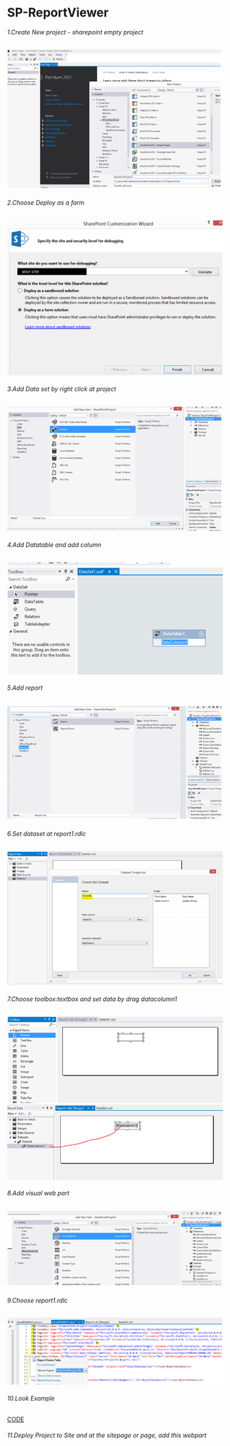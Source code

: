 # SP-ReportViewer
<h6>1.Create New project  - sharepoint empty project </h6>
<img src="https://github.com/ptsmore/SP-ReportViewer/blob/master/PIC/1.PNG"></img>
<br>
<h6>2.Choose Deploy as a farm  </h6>
<img src="https://github.com/ptsmore/SP-ReportViewer/blob/master/PIC/2.PNG"></img>
<br>
<h6>3.Add Data set by right click at project</h6>
<img src="https://github.com/ptsmore/SP-ReportViewer/blob/master/PIC/3.PNG"></img>
<br>
<h6>4.Add Datatable and add column </h6>
<img src="https://github.com/ptsmore/SP-ReportViewer/blob/master/PIC/4.PNG"></img>
<br>
<h6>5.Add report </h6>
<img src="https://github.com/ptsmore/SP-ReportViewer/blob/master/PIC/5.PNG"></img>
<br>
<h6>6.Set dataset at report1.rdlc </h6>
<img src="https://github.com/ptsmore/SP-ReportViewer/blob/master/PIC/6.PNG"></img>
<br>
<h6>7.Choose toolbox:textbox and set data by drag datacolumn1 </h6>
<img src="https://github.com/ptsmore/SP-ReportViewer/blob/master/PIC/7.PNG"></img>
<br>
<img src="https://github.com/ptsmore/SP-ReportViewer/blob/master/PIC/8.PNG"></img>
<br>
<h6>8.Add visual web part </h6>
<img src="https://github.com/ptsmore/SP-ReportViewer/blob/master/PIC/9.PNG"></img>
<br>
<h6>9.Choose report1.rdlc </h6>
<img src="https://github.com/ptsmore/SP-ReportViewer/blob/master/PIC/10.PNG"></img>
<br>
<h6>10.Look Example </h6> <a href="https://github.com/ptsmore/SP-ReportViewer/blob/master/Code.txt" target="_blank">CODE</a>
<br>
<h6>11.Deploy Project to Site and at the sitepage or page, add this webpart </h6>

